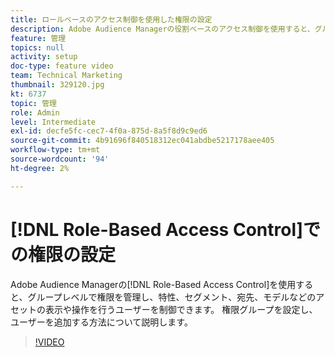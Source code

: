```yaml
---
title: ロールベースのアクセス制御を使用した権限の設定
description: Adobe Audience Managerの役割ベースのアクセス制御を使用すると、グループレベルで権限を管理し、特性、セグメント、宛先、モデルなどのアセットの表示および操作を実行できるユーザーを制御できます。 権限グループを設定し、ユーザーを追加する方法について説明します。
feature: 管理
topics: null
activity: setup
doc-type: feature video
team: Technical Marketing
thumbnail: 329120.jpg
kt: 6737
topic: 管理
role: Admin
level: Intermediate
exl-id: decfe5fc-cec7-4f0a-875d-8a5f8d9c9ed6
source-git-commit: 4b91696f840518312ec041abdbe5217178aee405
workflow-type: tm+mt
source-wordcount: '94'
ht-degree: 2%

---
```


# [!DNL Role-Based Access Control]での権限の設定

Adobe Audience Managerの[!DNL Role-Based Access Control]を使用すると、グループレベルで権限を管理し、特性、セグメント、宛先、モデルなどのアセットの表示や操作を行うユーザーを制御できます。 権限グループを設定し、ユーザーを追加する方法について説明します。

>[!VIDEO](https://video.tv.adobe.com/v/329120/?quality=12&learn=on)

